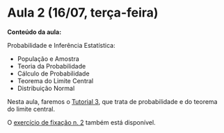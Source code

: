 # Aula 2 (16/07, terça-feira)

**Conteúdo da aula:**

Probabilidade e Inferência Estatística:

* População e Amostra
* Teoria da Probabilidade
* Cálculo de Probabilidade
* Teorema do Limite Central
* Distribuição Normal

Nesta aula, faremos o [Tutorial 3](https://github.com/lgelape/modus_2019/blob/master/Tutoriais/Tutorial3.md), que trata de probabilidade e do teorema do limite central.

O [exercício de fixação n. 2](https://github.com/lgelape/modus_2019/blob/master/Exercicios/Exercicio2.md) também está disponível.
